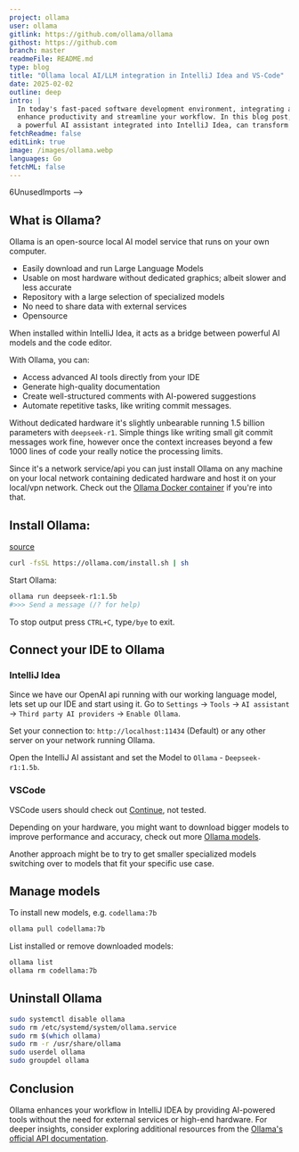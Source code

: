 ```yaml
---
project: ollama
user: ollama
gitlink: https://github.com/ollama/ollama
githost: https://github.com
branch: master
readmeFile: README.md
type: blog
title: "Ollama local AI/LLM integration in IntelliJ Idea and VS-Code"
date: 2025-02-02
outline: deep
intro: |
  In today's fast-paced software development environment, integrating advanced AI tools like Ollama can significantly 
  enhance productivity and streamline your workflow. In this blog post, we'll explore how Ollama, 
  a powerful AI assistant integrated into IntelliJ Idea, can transform your coding experience.
fetchReadme: false
editLink: true
image: /images/ollama.webp
languages: Go
fetchML: false
---
```


<!--suppress CheckEmptyScriptTag, HtmlUnknownAttribute, ES6UnusedImports -->6UnusedImports -->
<script setup>
 import ArticleItem from '/components/ArticleItem.vue';
 import ArticleFooter from '/components/ArticleFooter.vue';
</script>
<ArticleItem :frontmatter="$frontmatter"/>

## What is Ollama?

Ollama is an open-source local AI model service that runs on your own computer.

- Easily download and run Large Language Models
- Usable on most hardware without dedicated graphics; albeit slower and less accurate
- Repository with a large selection of specialized models
- No need to share data with external services
- Opensource

When installed within IntelliJ Idea, it acts as a bridge between powerful AI models and the code editor.

With Ollama, you can:

- Access advanced AI tools directly from your IDE
- Generate high-quality documentation
- Create well-structured comments with AI-powered suggestions
- Automate repetitive tasks, like writing commit messages.

Without dedicated hardware it's slightly unbearable running 1.5 billion parameters with `deepseek-r1`.
Simple things like writing small git commit messages work fine, however once the context increases beyond a few 1000
lines
of code your really notice the processing limits.

Since it's a network service/api you can just install Ollama on any machine on your local network containing dedicated
hardware and host it on your local/vpn network. Check out
the [Ollama Docker container](https://hub.docker.com/r/ollama/ollama) if you're into that.

## Install Ollama:

[source](https://ollama.com/)

```bash
curl -fsSL https://ollama.com/install.sh | sh
```

Start Ollama:

```bash
ollama run deepseek-r1:1.5b
#>>> Send a message (/? for help)
```

To stop output press `CTRL+C`, type`/bye` to exit.

## Connect your IDE to Ollama

### IntelliJ Idea

Since we have our OpenAI api running with our working language model, lets set up our IDE and start using it.
Go to `Settings` → `Tools` → `AI assistant` → `Third party AI providers` → `Enable Ollama`.

Set your connection to: `http://localhost:11434`  (Default) or any other server on your network running Ollama.

Open the IntelliJ AI assistant and set the Model to `Ollama` - `Deepseek-r1:1.5b`.

### VSCode

VSCode users should check out [Continue](https://ollama.com/blog/continue-code-assistant), not tested.

Depending on your hardware, you might want to download bigger models to improve performance and accuracy,
check out more [Ollama models](https://ollama.com/search).

Another approach might be to try to get smaller specialized models switching over to models that fit your specific use
case.

## Manage models

To install new models, e.g. `codellama:7b`

```bash
ollama pull codellama:7b
```

List installed or remove downloaded models:

```bash
ollama list
ollama rm codellama:7b
```

## Uninstall Ollama

```bash
sudo systemctl disable ollama
sudo rm /etc/systemd/system/ollama.service
sudo rm $(which ollama)
sudo rm -r /usr/share/ollama 
sudo userdel ollama 
sudo groupdel ollama
```

## Conclusion

Ollama enhances your workflow in IntelliJ IDEA by providing AI-powered tools without the need for external services or
high-end hardware. For deeper insights, consider exploring additional resources
from the [Ollama's official API documentation](https://github.com/ollama/ollama/blob/main/docs/api.md).
